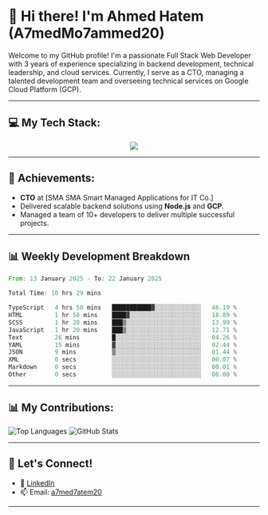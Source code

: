 # 👋 Hi there! I'm Ahmed Hatem (A7medMo7ammed20)

Welcome to my GitHub profile! I'm a passionate Full Stack Web Developer with 3 years of experience specializing in backend development, technical leadership, and cloud services. Currently, I serve as a CTO, managing a talented development team and overseeing technical services on Google Cloud Platform (GCP).

---

## 💻 My Tech Stack:
<p align="center">
  <a href="https://skillicons.dev">
    <img src="https://skillicons.dev/icons?i=angular,nodejs,gcp,ts,tailwindcss,git,mysql,firebase" />
  </a>
</p>

---

## 🌟 Achievements:
- **CTO** at [SMA SMA Smart Managed Applications for IT Co.]
- Delivered scalable backend solutions using **Node.js** and **GCP**.
- Managed a team of 10+ developers to deliver multiple successful projects.

---
## 📊 Weekly Development Breakdown
<!--START_SECTION:waka-->

```rust
From: 13 January 2025 - To: 22 January 2025

Total Time: 10 hrs 29 mins

TypeScript   4 hrs 50 mins   ███████████▓░░░░░░░░░░░░░   46.19 %
HTML         1 hr 58 mins    ████▓░░░░░░░░░░░░░░░░░░░░   18.89 %
SCSS         1 hr 28 mins    ███▒░░░░░░░░░░░░░░░░░░░░░   13.99 %
JavaScript   1 hr 20 mins    ███▒░░░░░░░░░░░░░░░░░░░░░   12.71 %
Text         26 mins         █░░░░░░░░░░░░░░░░░░░░░░░░   04.26 %
YAML         15 mins         ▓░░░░░░░░░░░░░░░░░░░░░░░░   02.44 %
JSON         9 mins          ▒░░░░░░░░░░░░░░░░░░░░░░░░   01.44 %
XML          0 secs          ░░░░░░░░░░░░░░░░░░░░░░░░░   00.07 %
Markdown     0 secs          ░░░░░░░░░░░░░░░░░░░░░░░░░   00.01 %
Other        0 secs          ░░░░░░░░░░░░░░░░░░░░░░░░░   00.00 %
```

<!--END_SECTION:waka-->

---

## 📊 My Contributions:
![Top Languages](https://github-readme-stats.vercel.app/api/top-langs/?username=A7medMo7ammed20&layout=compact&theme=radical)
![GitHub Stats](https://github-readme-stats.vercel.app/api?username=A7medMo7ammed20&show_icons=true&theme=radical)


---

## 🤝 Let's Connect!
- 💼 [LinkedIn](https://linkedin.com/in/ahmed-hatem-9679912b7)
- 📫 Email: [a7med7atem20](mailto:a7med7atem20@gmail.com)

---
